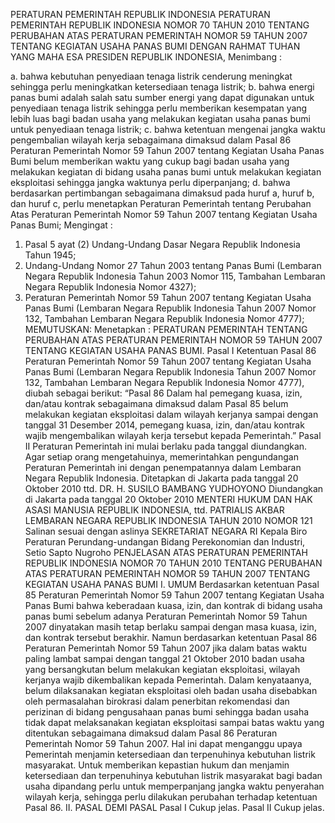  PERATURAN PEMERINTAH REPUBLIK INDONESIA PERATURAN PEMERINTAH REPUBLIK INDONESIA NOMOR 70 TAHUN 2010 TENTANG PERUBAHAN ATAS PERATURAN PEMERINTAH NOMOR 59 TAHUN 2007 TENTANG KEGIATAN USAHA PANAS BUMI
DENGAN RAHMAT TUHAN YANG MAHA ESA PRESIDEN REPUBLIK INDONESIA,
Menimbang :

a. bahwa kebutuhan penyediaan tenaga listrik cenderung meningkat sehingga perlu meningkatkan ketersediaan tenaga listrik;
b. bahwa energi panas bumi adalah salah satu sumber energi yang dapat digunakan untuk penyediaan tenaga listrik sehingga perlu memberikan kesempatan yang lebih luas bagi badan usaha yang melakukan kegiatan usaha panas bumi untuk penyediaan tenaga listrik;
c. bahwa ketentuan mengenai jangka waktu pengembalian wilayah kerja sebagaimana dimaksud dalam Pasal 86 Peraturan Pemerintah Nomor 59 Tahun 2007 tentang Kegiatan Usaha Panas Bumi belum memberikan waktu yang cukup bagi badan usaha yang melakukan kegiatan di bidang usaha panas bumi untuk melakukan kegiatan eksploitasi sehingga jangka waktunya perlu diperpanjang;
d. bahwa berdasarkan pertimbangan sebagaimana dimaksud pada huruf a, huruf b, dan huruf c, perlu menetapkan Peraturan Pemerintah tentang Perubahan Atas Peraturan Pemerintah Nomor 59 Tahun 2007 tentang Kegiatan Usaha Panas Bumi;
Mengingat :

1. Pasal 5 ayat (2) Undang-Undang Dasar Negara Republik Indonesia Tahun 1945;
2. Undang-Undang Nomor 27 Tahun 2003 tentang Panas Bumi (Lembaran Negara Republik Indonesia Tahun 2003 Nomor 115, Tambahan Lembaran Negara Republik Indonesia Nomor 4327);
3. Peraturan Pemerintah Nomor 59 Tahun 2007 tentang Kegiatan Usaha Panas Bumi (Lembaran Negara Republik Indonesia Tahun 2007 Nomor 132, Tambahan Lembaran Negara Republik Indonesia Nomor 4777);
MEMUTUSKAN:
 Menetapkan : PERATURAN PEMERINTAH TENTANG PERUBAHAN ATAS PERATURAN PEMERINTAH NOMOR 59 TAHUN 2007 TENTANG KEGIATAN USAHA PANAS BUMI.
Pasal I
Ketentuan Pasal 86 Peraturan Pemerintah Nomor 59 Tahun 2007 tentang Kegiatan Usaha Panas Bumi (Lembaran Negara Republik Indonesia Tahun 2007 Nomor 132, Tambahan Lembaran Negara Republik Indonesia Nomor 4777), diubah sebagai berikut: “Pasal 86 Dalam hal pemegang kuasa, izin, dan/atau kontrak sebagaimana dimaksud dalam Pasal 85 belum melakukan kegiatan eksploitasi dalam wilayah kerjanya sampai dengan tanggal 31 Desember 2014, pemegang kuasa, izin, dan/atau kontrak wajib mengembalikan wilayah kerja tersebut kepada Pemerintah.”
Pasal II
Peraturan Pemerintah ini mulai berlaku pada tanggal diundangkan.
Agar setiap orang mengetahuinya, memerintahkan pengundangan Peraturan Pemerintah ini dengan penempatannya dalam Lembaran Negara Republik Indonesia. Ditetapkan di Jakarta pada tanggal 20 Oktober 2010 ttd. DR. H. SUSILO BAMBANG YUDHOYONO Diundangkan di Jakarta pada tanggal 20 Oktober 2010 MENTERI HUKUM DAN HAK ASASI MANUSIA REPUBLIK INDONESIA, ttd. PATRIALIS AKBAR LEMBARAN NEGARA REPUBLIK INDONESIA TAHUN 2010 NOMOR 121 Salinan sesuai dengan aslinya SEKRETARIAT NEGARA RI Kepala Biro Peraturan Perundang-undangan Bidang Perekonomian dan Industri, Setio Sapto Nugroho PENJELASAN ATAS PERATURAN PEMERINTAH REPUBLIK INDONESIA NOMOR 70 TAHUN 2010 TENTANG PERUBAHAN ATAS PERATURAN PEMERINTAH NOMOR 59 TAHUN 2007 TENTANG KEGIATAN USAHA PANAS BUMI I. UMUM Berdasarkan ketentuan Pasal 85 Peraturan Pemerintah Nomor 59 Tahun 2007 tentang Kegiatan Usaha Panas Bumi bahwa keberadaan kuasa, izin, dan kontrak di bidang usaha panas bumi sebelum adanya Peraturan Pemerintah Nomor 59 Tahun 2007 dinyatakan masih tetap berlaku sampai dengan masa kuasa, izin, dan kontrak tersebut berakhir. Namun berdasarkan ketentuan Pasal 86 Peraturan Pemerintah Nomor 59 Tahun 2007 jika dalam batas waktu paling lambat sampai dengan tanggal 21 Oktober 2010 badan usaha yang bersangkutan belum melakukan kegiatan eksploitasi, wilayah kerjanya wajib dikembalikan kepada Pemerintah. Dalam kenyataanya, belum dilaksanakan kegiatan eksploitasi oleh badan usaha disebabkan oleh permasalahan birokrasi dalam penerbitan rekomendasi dan perizinan di bidang pengusahaan panas bumi sehingga badan usaha tidak dapat melaksanakan kegiatan eksploitasi sampai batas waktu yang ditentukan sebagaimana dimaksud dalam Pasal 86 Peraturan Pemerintah Nomor 59 Tahun 2007. Hal ini dapat menganggu upaya Pemerintah menjamin ketersediaan dan terpenuhinya kebutuhan listrik masyarakat. Untuk memberikan kepastian hukum dan menjamin ketersediaan dan terpenuhinya kebutuhan listrik masyarakat bagi badan usaha dipandang perlu untuk memperpanjang jangka waktu penyerahan wilayah kerja, sehingga perlu dilakukan perubahan terhadap ketentuan Pasal 86. II. PASAL DEMI PASAL
Pasal I
Cukup jelas.
Pasal II
Cukup jelas.